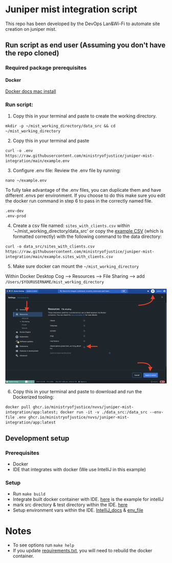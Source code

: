 # Juniper mist integration script

This repo has been developed by the DevOps Lan&Wi-Fi to automate site creation on juniper mist.

## Run script as end user (Assuming you don't have the repo cloned)

### Required package prerequisites

#### Docker

[Docker docs mac install](https://docs.docker.com/desktop/install/mac-install/)

### Run script:

1. Copy this in your terminal and paste to create the working directory.

```
mkdir -p ~/mist_working_directory/data_src && cd ~/mist_working_directory
```

2. Copy this in your terminal and paste

```
curl -o .env https://raw.githubusercontent.com/ministryofjustice/juniper-mist-integration/main/example.env
```

3. Configure .env file:
   Review the .env file by running:

```
nano ~/example.env
```

To fully take advantage of the .env files, you can duplicate them and have different .envs per environment.
If you choose to do this make sure you edit the docker run command in step 6 to pass in the correctly named file.

```
.env-dev
.env-prod
```

4. Create a csv file named: `sites_with_clients.csv` within '~/mist_working_directory/data_src'
   or copy the [example CSV](./example.sites_with_clients.csv) (which is formatted correctly) with the following command to the data directory:

```
curl -o data_src/sites_with_clients.csv https://raw.githubusercontent.com/ministryofjustice/juniper-mist-integration/main/example.sites_with_clients.csv
```

5. Make sure docker can mount the `~/mist_working_directory`

Within Docker Desktop Cog --> Resources --> File Sharing --> add `/Users/$YOURUSERNAME/mist_working_directory`

![title](assets/docker-file-sharing.png)

6. Copy this in your terminal and paste to download and run the Dockerized tooling:

```
docker pull ghcr.io/ministryofjustice/nvvs/juniper-mist-integration/app:latest; docker run -it -v ./data_src:/data_src --env-file .env ghcr.io/ministryofjustice/nvvs/juniper-mist-integration/app:latest
```

## Development setup

### Prerequisites

- Docker
- IDE that integrates with docker (We use IntelliJ in this example)

### Setup

- Run `make build`
- Integrate built docker container with IDE. [here](https://www.jetbrains.com/help/idea/configuring-remote-python-sdks.html#2546d02c) is the example for intelliJ
- mark src directory & test directory within the IDE. [here](https://www.jetbrains.com/help/idea/content-roots.html)
- Setup environment vars within the IDE. [IntelliJ_docs](https://www.jetbrains.com/help/objc/add-environment-variables-and-program-arguments.html) & [env_file](example.env)

# Notes

- To see options run `make help`
- If you update [requirements.txt](src/requirements.txt), you will need to rebuild the docker container.
